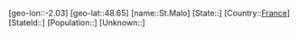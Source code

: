 ﻿---
location: [48.65,-2.03]
type: City
tags:
- geo/City


SpocWebEntityId: 34471
isDeleted: false
confidential: public

---
[geo-lon::-2.03]
[geo-lat::48.65]
[name::St.Malo]
[State::]
[Country::[France](geo/Continent/Europe/France.md)]
[StateId::]
[Population::]
[Unknown::]

